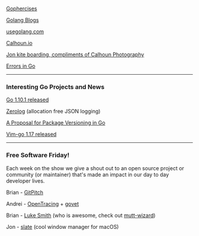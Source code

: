 
[Gophercises](https://gophercises.com/) 

[Golang Blogs](https://golangblogs.com/) 

[usegolang.com](https://www.usegolang.com/)

[Calhoun.io](https://www.calhoun.io/)

[Jon kite boarding, compliments of Calhoun Photography](https://www.usegolang.com/images/jon_kiteboarding.png)

[Errors in Go](https://errorsingo.com/)



---

### Interesting Go Projects and News

[Go 1.10.1 released](https://blog.golang.org/go1.10)

[Zerolog](https://github.com/rs/zerolog) (allocation free JSON logging)

[A Proposal for Package Versioning in Go](https://blog.golang.org/versioning-proposal)

[Vim-go 1.17 released](https://github.com/fatih/vim-go/releases/tag/v1.17)




---

### Free Software Friday!

Each week on the show we give a shout out to an open source project or community (or maintainer) that's made an impact in our day to day developer lives.

Brian - [GitPitch](https://gitpitch.com/)

Andrei - [OpenTracing](http://opentracing.io/) + [govet](https://golang.org/cmd/vet/)



Brian - [Luke Smith](https://github.com/LukeSmithxyz) (who is awesome, check out [mutt-wizard](https://github.com/LukeSmithxyz/mutt-wizard))

Jon - [slate](https://github.com/jigish/slate) (cool window manager for macOS)
